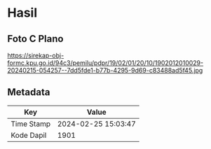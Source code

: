 # Hasil

## Foto C Plano

https://sirekap-obj-formc.kpu.go.id/94c3/pemilu/pdpr/19/02/01/20/10/1902012010029-20240215-054257--7dd5fde1-b77b-4295-9d69-c83488ad5f45.jpg


## Metadata

| Key        | Value               |
| ---------- | ------------------- |
| Time Stamp | 2024-02-25 15:03:47 |
| Kode Dapil | 1901                |



